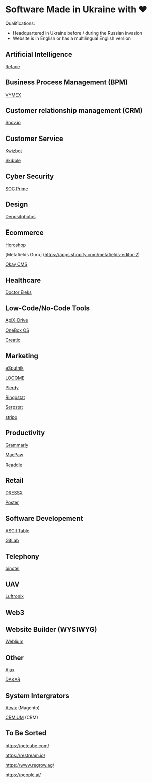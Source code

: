 # Software Made in Ukraine with ❤️

Qualifications:

- Headquartered in Ukraine before / during the Russian invasion
- Website is in English or has a multilingual English version

## Artificial Intelligence

[Reface](https://hey.reface.ai/)

## Business Process Management (BPM)

[VYMEX](https://vymex.com/en)

## Customer relationship management (CRM)

[Snov.io](https://snov.io/)

## Customer Service

[Kwizbot](https://kwizbot.io/en)

[Skibble](https://skibble.com.ua/)

## Cyber Security

[SOC Prime](https://socprime.com/)

## Design

[Depositphotos](https://depositphotos.com/)

## Ecommerce

[Horoshop](https://horoshop.eu/)

[Metafields Guru] (https://apps.shopify.com/metafields-editor-2)

[Okay CMS](https://okay-cms.com/en) 

## Healthcare

[Doctor Eleks](https://doctor.eleks.com/)

## Low-Code/No-Code Tools

[ApiX-Drive](https://apix-drive.com/)

[OneBox OS](https://1b.app/en/)

[Creatio](https://www.creatio.com/)

## Marketing

[eSputnik](https://esputnik.com/en)

[LOOQME](https://looqme.io/)

[Plerdy](https://www.plerdy.com/)

[Ringostat](https://ringostat.com/)

[Serpstat](https://serpstat.com/)

[stripo](https://stripo.email/)

## Productivity

[Grammarly](https://www.grammarly.com/)

[MacPaw](https://macpaw.com/)

[Readdle](https://readdle.com/)

## Retail

[DRESSX](https://dressx.com/)

[Poster](https://joinposter.com/en)

## Software Developement

[ASCII Table](https://www.asciihex.com/)

[GitLab](https://about.gitlab.com/)

## Telephony

[binotel](https://www.binotel.ua/)

## UAV

[Luftronix](https://luftronix.com/)

## Web3

[](https://hacken.io/)

## Website Builder (WYSIWYG)

[Weblium](https://weblium.com/)

## Other

[Ajax](https://ajax.systems/)

[DAKAR](https://eleks.com/about-us/our-products/dakar-system/)

## System Intergrators

[Atwix](https://www.atwix.com/) (Magento)

[CRMiUM](https://crmium.com/) (CRM)

## To Be Sorted

https://petcube.com/

https://restream.io/

https://www.regrow.ag/

https://people.ai/
